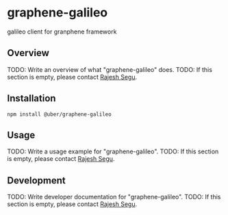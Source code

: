 # graphene-galileo

galileo client for granphene framework

## Overview

TODO: Write an overview of what "graphene-galileo" does.
TODO: If this section is empty, please contact [Rajesh Segu](segu@uber.com).

## Installation

```
npm install @uber/graphene-galileo
```

## Usage

TODO: Write a usage example for "graphene-galileo".
TODO: If this section is empty, please contact [Rajesh Segu](segu@uber.com).

## Development

TODO: Write developer documentation for "graphene-galileo".
TODO: If this section is empty, please contact [Rajesh Segu](segu@uber.com).
